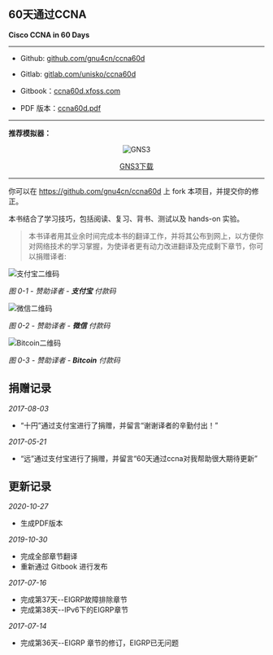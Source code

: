 ## 60天通过CCNA

__Cisco CCNA in 60 Days__


___

- Github: [github.com/gnu4cn/ccna60d](https://github.com/gnu4cn/ccna60d)

- Gitlab: [gitlab.com/unisko/ccna60d](https://gitlab.com/unisko/ccna60d/)

- Gitbook：[ccna60d.xfoss.com](https://ccna60d.xfoss.com/)

- PDF 版本：[ccna60d.pdf](./ccna60d.pdf)


___


__推荐模拟器：__

<div align="center">

![GNS3](https://upload.wikimedia.org/wikipedia/commons/8/8f/GNS3_logo.png)

[GNS3下载](https://www.gns3.com/software/download)
</div>

___

你可以在 https://github.com/gnu4cn/ccna60d 上 fork 本项目，并提交你的修正。


本书结合了学习技巧，包括阅读、复习、背书、测试以及 hands-on 实验。

> 本书译者用其业余时间完成本书的翻译工作，并将其公布到网上，以方便你对网络技术的学习掌握，为使译者更有动力改进翻译及完成剩下章节，你可以捐赠译者:  

![支付宝二维码](images/633086908.jpg)

*图 0-1 - 赞助译者 -* ***支付宝*** *付款码*

![微信二维码](images/611739062.jpg)

*图 0-2 - 赞助译者 -* ***微信*** *付款码*

![Bitcoin二维码](images/btc-qrcode.png)

*图 0-3 - 赞助译者 -* ***Bitcoin*** *付款码*


## 捐赠记录

*2017-08-03*

- “十円”通过支付宝进行了捐赠，并留言“谢谢译者的辛勤付出！”

*2017-05-21*

- “远”通过支付宝进行了捐赠，并留言“60天通过ccna对我帮助很大期待更新”

## 更新记录

*2020-10-27*

- 生成PDF版本

*2019-10-30*

- 完成全部章节翻译
- 重新通过 Gitbook 进行发布

*2017-07-16*

- 完成第37天--EIGRP故障排除章节
- 完成第38天--IPv6下的EIGRP章节

*2017-07-14*

- 完成第36天--EIGRP 章节的修订，EIGRP已无问题
